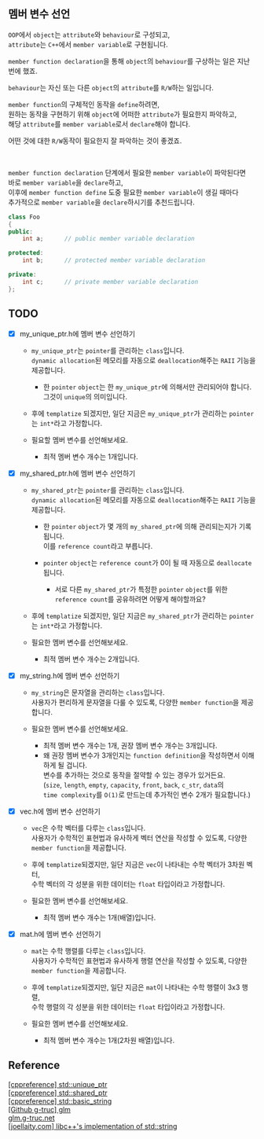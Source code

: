 ## 멤버 변수 선언

`OOP`에서 `object`는 `attribute`와 `behaviour`로 구성되고,   
`attribute`는 `C++`에서 `member variable`로 구현됩니다.

`member function declaration`을 통해 `object`의 `behaviour`를 구상하는 일은 지난 번에 했죠.

`behaviour`는 자신 또는 다른 `object`의 `attribute`를 `R/W`하는 일입니다.   

`member function`의 구체적인 동작을 `define`하려면,   
원하는 동작을 구현하기 위해 `object`에 어떠한 `attribute`가 필요한지 파악하고,   
해당 `attribute`를 `member variable`로서 `declare`해야 합니다.

어떤 것에 대한 `R/W`동작이 필요한지 잘 파악하는 것이 좋겠죠.

<br>

`member function declaration` 단계에서 필요한 `member variable`이 파악된다면   
바로 `member variable`을 `declare`하고,   
이후에 `member function define` 도중 필요한 `member variable`이 생길 때마다   
추가적으로 `member variable`을 `declare`하시기를 추천드립니다.

```cpp
class Foo
{
public:
    int a;      // public member variable declaration

protected:
    int b;      // protected member variable declaration

private:
    int c;      // private member variable declaration
};
```

## TODO

- [X] my_unique_ptr.h에 멤버 변수 선언하기

    - `my_unique_ptr`는 `pointer`를 관리하는 `class`입니다.   
      `dynamic allocation`된 메모리를 자동으로 `deallocation`해주는 `RAII` 기능을 제공합니다.

        - 한 `pointer` `object`는 한 `my_unique_ptr`에 의해서만 관리되어야 합니다.   
          그것이 `unique`의 의미입니다.

    - 후에 `templatize` 되겠지만, 일단 지금은 `my_unique_ptr`가 관리하는 `pointer`는 `int*`라고 가정합니다.
    - 필요할 멤버 변수를 선언해보세요.

      - 최적 멤버 변수 개수는 1개입니다.

- [X] my_shared_ptr.h에 멤버 변수 선언하기

    - `my_shared_ptr`는 `pointer`를 관리하는 `class`입니다.   
      `dynamic allocation`된 메모리를 자동으로 `deallocation`해주는 `RAII` 기능을 제공합니다.

        - 한 `pointer` `object`가 몇 개의 `my_shared_ptr`에 의해 관리되는지가 기록됩니다.   
          이를 `reference count`라고 부릅니다.
        - `pointer` `object`는 `reference count`가 0이 될 때 자동으로 `deallocate`됩니다.

          - 서로 다른 `my_shared_ptr`가 특정한 `pointer` `object`를 위한 `reference count`를 공유하려면 어떻게 해야할까요?

  - 후에 `templatize` 되겠지만, 일단 지금은 `my_shared_ptr`가 관리하는 `pointer`는 `int*`라고 가정합니다.
  - 필요한 멤버 변수를 선언해보세요.

    - 최적 멤버 변수 개수는 2개입니다.

- [X] my_string.h에 멤버 변수 선언하기

  - `my_string`은 문자열을 관리하는 `class`입니다.   
  사용자가 편리하게 문자열을 다룰 수 있도록, 다양한 `member function`을 제공합니다.
  - 필요한 멤버 변수를 선언해보세요.

    - 최적 멤버 변수 개수는 1개, 권장 멤버 변수 개수는 3개입니다.
    - 왜 권장 멤버 변수가 3개인지는 `function definition`을 작성하면서 이해하게 될 겁니다.   
    변수를 추가하는 것으로 동작을 절약할 수 있는 경우가 있거든요.   
    (`size`, `length`, `empty`, `capacity`, `front`, `back`, `c_str`, `data`의   
    `time complexity`를 `O(1)`로 만드는데 추가적인 변수 2개가 필요합니다.)   

- [X] vec.h에 멤버 변수 선언하기

    - `vec`은 수학 벡터를 다루는 `class`입니다.   
      사용자가 수학적인 표현법과 유사하게 벡터 연산을 작성할 수 있도록, 다양한 `member function`을 제공합니다.
    - 후에 `templatize`되겠지만, 일단 지금은 `vec`이 나타내는 수학 벡터가 3차원 벡터,   
    수학 벡터의 각 성분을 위한 데이터는 `float` 타입이라고 가정합니다.
    - 필요한 멤버 변수를 선언해보세요.

      - 최적 멤버 변수 개수는 1개(배열)입니다.

- [X] mat.h에 멤버 변수 선언하기

    - `mat`는 수학 행렬를 다루는 `class`입니다.   
      사용자가 수학적인 표현법과 유사하게 행렬 연산을 작성할 수 있도록, 다양한 `member function`을 제공합니다.
    - 후에 `templatize`되겠지만, 일단 지금은 `mat`이 나타내는 수학 행렬이 3x3 행렬,   
      수학 행렬의 각 성분을 위한 데이터는 `float` 타입이라고 가정합니다.
    - 필요한 멤버 변수를 선언해보세요.

        - 최적 멤버 변수 개수는 1개(2차원 배열)입니다.

## Reference

[\[cppreference\] std::unique_ptr](https://en.cppreference.com/w/cpp/memory/unique_ptr)   
[\[cppreference\] std::shared_ptr](https://en.cppreference.com/w/cpp/memory/shared_ptr)   
[\[cppreference\] std::basic_string](https://en.cppreference.com/w/cpp/string/basic_string)   
[\[Github g-truc\] glm](https://github.com/g-truc/glm)   
[glm.g-truc.net](https://glm.g-truc.net/0.9.4/api/modules.html)   
[\[joellaity.com\] libc++'s implementation of std::string](https://joellaity.com/2020/01/31/string.html)